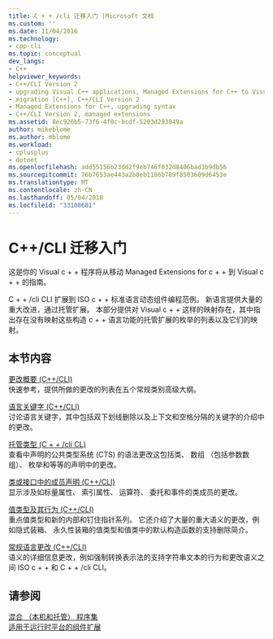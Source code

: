 ```yaml
---
title: C + + /cli 迁移入门 |Microsoft 文档
ms.custom: ''
ms.date: 11/04/2016
ms.technology:
- cpp-cli
ms.topic: conceptual
dev_langs:
- C++
helpviewer_keywords:
- C++/CLI Version 2
- upgrading Visual C++ applications, Managed Extensions for C++ to Visual C++ 2005 syntax
- migration [C++], C++/CLI Version 2
- Managed Extensions for C++, upgrading syntax
- C++/CLI Version 2, managed extensions
ms.assetid: 8ec926b5-73f6-4f0c-bcdf-5203d293849a
author: mikeblome
ms.author: mblome
ms.workload:
- cplusplus
- dotnet
ms.openlocfilehash: add55156b23dd2f9eb746f032d8406bad3b9db56
ms.sourcegitcommit: 76b7653ae443a2b8eb1186b789f8503609d6453e
ms.translationtype: MT
ms.contentlocale: zh-CN
ms.lasthandoff: 05/04/2018
ms.locfileid: "33108681"
---
```

# <a name="ccli-migration-primer"></a>C++/CLI 迁移入门
这是你的 Visual c + + 程序将从移动 Managed Extensions for c + + 到 Visual c + + 的指南。 
  
 C + + /cli CLI 扩展到 ISO c + + 标准语言动态组件编程范例。 新语言提供大量的重大改进，通过托管扩展。 本部分提供对 Visual c + + 这样的映射存在，其中指出存在没有映射这些构造 c + + 语言功能的托管扩展的枚举的列表以及它们的映射。  
  
## <a name="in-this-section"></a>本节内容  
 [更改概要 (C++/CLI)](../dotnet/outline-of-changes-cpp-cli.md)  
 快速参考，提供所做的更改的列表在五个常规类别高级大纲。  
  
 [语言关键字 (C++/CLI)](../dotnet/language-keywords-cpp-cli.md)  
 讨论语言关键字，其中包括双下划线删除以及上下文和空格分隔的关键字的介绍中的更改。  
  
 [托管类型 (C + + /cli CL)](../dotnet/managed-types-cpp-cl.md)  
 查看中声明的公共类型系统 (CTS) 的语法更改这包括类、 数组 （包括参数数组）、 枚举和等等的声明中的更改。  
  
 [类或接口中的成员声明 (C++/CLI)](../dotnet/member-declarations-within-a-class-or-interface-cpp-cli.md)  
 显示涉及如标量属性、 索引属性、 运算符、 委托和事件的类成员的更改。  
  
 [值类型及其行为 (C++/CLI)](../dotnet/value-types-and-their-behaviors-cpp-cli.md)  
 重点值类型和新的内部和钉住指针系列。 它还介绍了大量的重大语义的更改，例如隐式装箱、 永久性装箱的值类型和值类中的默认构造函数的支持删除简介。  
  
 [常规语言更改 (C++/CLI)](../dotnet/general-language-changes-cpp-cli.md)  
 语义的详细信息更改，例如强制转换表示法的支持字符串文本的行为和更改语义之间 ISO c + + 和 C + + /cli CLI。  
  
## <a name="see-also"></a>请参阅  
 [混合 （本机和托管） 程序集](../dotnet/mixed-native-and-managed-assemblies.md)   
 [适用于运行时平台的组件扩展](../windows/component-extensions-for-runtime-platforms.md)